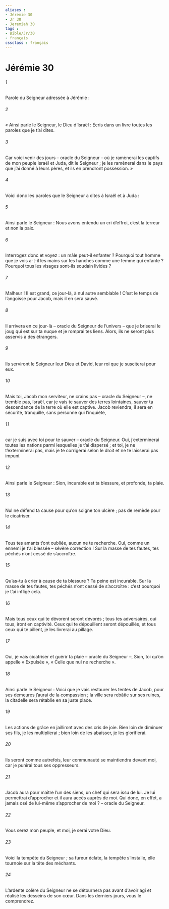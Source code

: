 ```yaml
---
aliases : 
- Jérémie 30
- Jr 30
- Jeremiah 30
tags : 
- Bible/Jr/30
- français
cssclass : français
---
```


# Jérémie 30

###### 1
Parole du Seigneur adressée à Jérémie :
###### 2
« Ainsi parle le Seigneur, le Dieu d’Israël : Écris dans un livre toutes les paroles que je t’ai dites.
###### 3
Car voici venir des jours – oracle du Seigneur – où je ramènerai les captifs de mon peuple Israël et Juda, dit le Seigneur ; je les ramènerai dans le pays que j’ai donné à leurs pères, et ils en prendront possession. »
###### 4
Voici donc les paroles que le Seigneur a dites à Israël et à Juda :
###### 5
Ainsi parle le Seigneur :
Nous avons entendu un cri d’effroi,
c’est la terreur et non la paix.
###### 6
Interrogez donc et voyez :
un mâle peut-il enfanter ?
Pourquoi tout homme que je vois a-t-il les mains sur les hanches
comme une femme qui enfante ?
Pourquoi tous les visages sont-ils soudain livides ?
###### 7
Malheur ! Il est grand, ce jour-là,
à nul autre semblable !
C’est le temps de l’angoisse pour Jacob,
mais il en sera sauvé.
###### 8
Il arrivera en ce jour-là – oracle du Seigneur de l’univers –
que je briserai le joug qui est sur ta nuque
et je romprai tes liens.
Alors, ils ne seront plus asservis à des étrangers.
###### 9
Ils serviront le Seigneur leur Dieu
et David, leur roi que je susciterai pour eux.
###### 10
Mais toi, Jacob mon serviteur, ne crains pas
– oracle du Seigneur –,
ne tremble pas, Israël,
car je vais te sauver des terres lointaines,
sauver ta descendance de la terre où elle est captive.
Jacob reviendra, il sera en sécurité,
tranquille, sans personne qui l’inquiète,
###### 11
car je suis avec toi pour te sauver
– oracle du Seigneur.
Oui, j’exterminerai toutes les nations
parmi lesquelles je t’ai dispersé ;
et toi, je ne t’exterminerai pas,
mais je te corrigerai selon le droit
et ne te laisserai pas impuni.
###### 12
Ainsi parle le Seigneur :
Sion, incurable est ta blessure,
et profonde, ta plaie.
###### 13
Nul ne défend ta cause pour qu’on soigne ton ulcère ;
pas de remède pour le cicatriser.
###### 14
Tous tes amants t’ont oubliée,
aucun ne te recherche.
Oui, comme un ennemi je t’ai blessée
– sévère correction !
Sur la masse de tes fautes,
tes péchés n’ont cessé de s’accroître.
###### 15
Qu’as-tu à crier à cause de ta blessure ?
Ta peine est incurable.
Sur la masse de tes fautes,
tes péchés n’ont cessé de s’accroître :
c’est pourquoi je t’ai infligé cela.
###### 16
Mais tous ceux qui te dévorent seront dévorés ;
tous tes adversaires, oui tous, iront en captivité.
Ceux qui te dépouillent seront dépouillés,
et tous ceux qui te pillent, je les livrerai au pillage.
###### 17
Oui, je vais cicatriser et guérir ta plaie
– oracle du Seigneur –,
Sion, toi qu’on appelle « Expulsée »,
« Celle que nul ne recherche ».
###### 18
Ainsi parle le Seigneur :
Voici que je vais restaurer les tentes de Jacob,
pour ses demeures j’aurai de la compassion ;
la ville sera rebâtie sur ses ruines,
la citadelle sera rétablie en sa juste place.
###### 19
Les actions de grâce en jailliront
avec des cris de joie.
Bien loin de diminuer ses fils, je les multiplierai ;
bien loin de les abaisser, je les glorifierai.
###### 20
Ils seront comme autrefois,
leur communauté se maintiendra devant moi,
car je punirai tous ses oppresseurs.
###### 21
Jacob aura pour maître l’un des siens,
un chef qui sera issu de lui.
Je lui permettrai d’approcher
et il aura accès auprès de moi.
Qui donc, en effet, a jamais osé
de lui-même s’approcher de moi ?
– oracle du Seigneur.
###### 22
Vous serez mon peuple,
et moi, je serai votre Dieu.
###### 23
Voici la tempête du Seigneur ;
sa fureur éclate, la tempête s’installe,
elle tournoie sur la tête des méchants.
###### 24
L’ardente colère du Seigneur ne se détournera pas
avant d’avoir agi et réalisé les desseins de son cœur.
Dans les derniers jours, vous le comprendrez.
